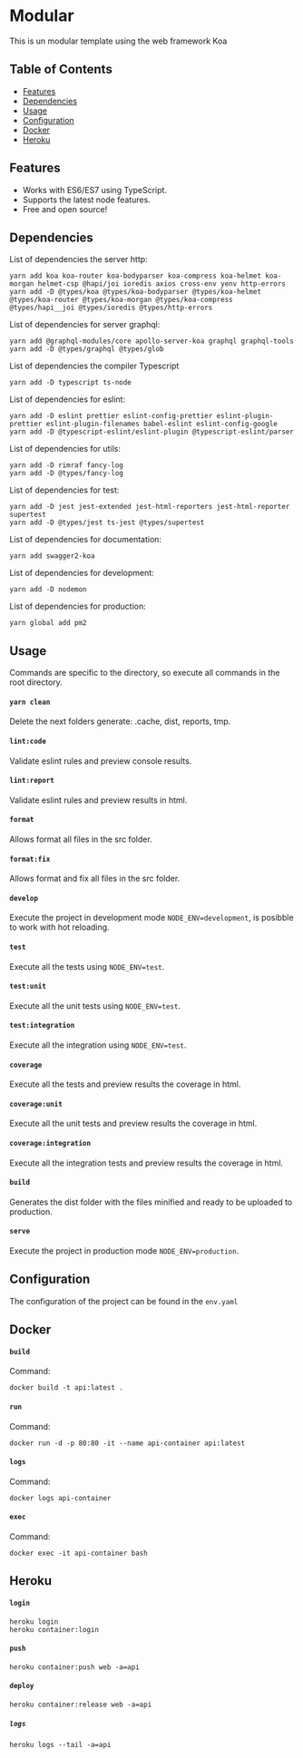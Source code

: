 # Modular

This is un modular template using the web framework Koa

## Table of Contents

- [Features](#Features)
- [Dependencies](#Dependencies)
- [Usage](#Usage)
- [Configuration](#Configuration)
- [Docker](#Docker)
- [Heroku](#Heroku)

## Features

- Works with ES6/ES7 using TypeScript.
- Supports the latest node features.
- Free and open source!

## Dependencies

List of dependencies the server http:

```
yarn add koa koa-router koa-bodyparser koa-compress koa-helmet koa-morgan helmet-csp @hapi/joi ioredis axios cross-env yenv http-errors
yarn add -D @types/koa @types/koa-bodyparser @types/koa-helmet @types/koa-router @types/koa-morgan @types/koa-compress @types/hapi__joi @types/ioredis @types/http-errors
```

List of dependencies for server graphql:

```
yarn add @graphql-modules/core apollo-server-koa graphql graphql-tools
yarn add -D @types/graphql @types/glob
```

List of dependencies the compiler Typescript

```
yarn add -D typescript ts-node
```

List of dependencies for eslint:

```
yarn add -D eslint prettier eslint-config-prettier eslint-plugin-prettier eslint-plugin-filenames babel-eslint eslint-config-google
yarn add -D @typescript-eslint/eslint-plugin @typescript-eslint/parser
```

List of dependencies for utils:

```
yarn add -D rimraf fancy-log
yarn add -D @types/fancy-log
```

List of dependencies for test:

```
yarn add -D jest jest-extended jest-html-reporters jest-html-reporter supertest
yarn add -D @types/jest ts-jest @types/supertest
```

List of dependencies for documentation:

```
yarn add swagger2-koa
```

List of dependencies for development:

```
yarn add -D nodemon
```

List of dependencies for production:

```
yarn global add pm2
```

## Usage

Commands are specific to the directory, so execute all commands in the root directory.

#### `yarn clean`

Delete the next folders generate: .cache, dist, reports, tmp.

#### `lint:code`

Validate eslint rules and preview console results.

#### `lint:report`

Validate eslint rules and preview results in html.

#### `format`

Allows format all files in the src folder.

#### `format:fix`

Allows format and fix all files in the src folder.

#### `develop`

Execute the project in development mode `NODE_ENV=development`, is posibble to work with hot reloading.

#### `test`

Execute all the tests using `NODE_ENV=test`.

#### `test:unit`

Execute all the unit tests using `NODE_ENV=test`.

#### `test:integration`

Execute all the integration using `NODE_ENV=test`.

#### `coverage`

Execute all the tests and preview results the coverage in html.

#### `coverage:unit`

Execute all the unit tests and preview results the coverage in html.

#### `coverage:integration`

Execute all the integration tests and preview results the coverage in html.

#### `build`

Generates the dist folder with the files minified and ready to be uploaded to production.

#### `serve`

Execute the project in production mode `NODE_ENV=production`.

## Configuration

The configuration of the project can be found in the `env.yaml`

## Docker

#### `build`

Command:

```
docker build -t api:latest .
```

#### `run`

Command:

```
docker run -d -p 80:80 -it --name api-container api:latest
```

#### `logs`

Command:

```
docker logs api-container
```

#### `exec`

Command:

```
docker exec -it api-container bash
```

## Heroku

#### `login`

```
heroku login
heroku container:login
```

#### `push`

```
heroku container:push web -a=api
```

#### `deploy`

```
heroku container:release web -a=api
```

##### `logs`

```
heroku logs --tail -a=api
```
